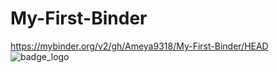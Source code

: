# My-First-Binder
https://mybinder.org/v2/gh/Ameya9318/My-First-Binder/HEAD
![badge_logo](https://user-images.githubusercontent.com/35230666/213839525-adc6d23d-45d8-4173-8e8b-4983250adffc.svg)
